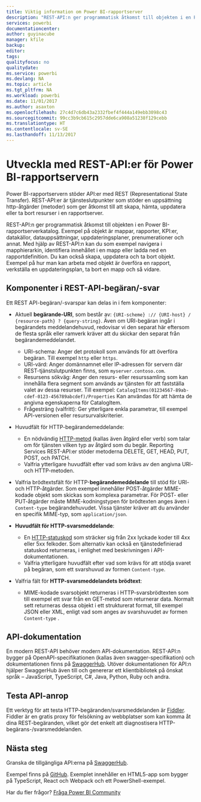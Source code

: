 ```yaml
---
title: Viktig information om Power BI-rapportserver
description: "REST-API:n ger programmatisk åtkomst till objekten i en Power BI-rapportserverkatalog."
services: powerbi
documentationcenter: 
author: guyinacube
manager: kfile
backup: 
editor: 
tags: 
qualityfocus: no
qualitydate: 
ms.service: powerbi
ms.devlang: NA
ms.topic: article
ms.tgt_pltfrm: NA
ms.workload: powerbi
ms.date: 11/01/2017
ms.author: asaxton
ms.openlocfilehash: 27c4d7c6db43a2332fbef4f444a149ebb3098c43
ms.sourcegitcommit: 99cc3b9cb615c2957dde6ca908a51238f129cebb
ms.translationtype: HT
ms.contentlocale: sv-SE
ms.lasthandoff: 11/13/2017
---
```

# <a name="develop-with-the-rest-apis-for-power-bi-report-server"></a>Utveckla med REST-API:er för Power BI-rapportservern
Power BI-rapportservern stöder API:er med REST (Representational State Transfer). REST-API:er är tjänsteslutpunkter som stöder en uppsättning http-åtgärder (metoder) som ger åtkomst till att skapa, hämta, uppdatera eller ta bort resurser i en rapportserver.

REST-API:n ger programmatisk åtkomst till objekten i en Power BI-rapportserverkatalog. Exempel på objekt är mappar, rapporter, KPI:er, datakällor, datauppsättningar, uppdateringsplaner, prenumerationer och annat. Med hjälp av REST-API:n kan du som exempel navigera i mapphierarkin, identifiera innehållet i en mapp eller ladda ned en rapportdefinition. Du kan också skapa, uppdatera och ta bort objekt. Exempel på hur man kan arbeta med objekt är överföra en rapport, verkställa en uppdateringsplan, ta bort en mapp och så vidare.

## <a name="components-of-a-rest-api-requestresponse"></a>Komponenter i REST-API-begäran/-svar
Ett REST API-begäran/-svarspar kan delas in i fem komponenter:

* Aktuell **begärande-URI**, som består av: `{URI-scheme} :// {URI-host} / {resource-path} ? {query-string}`. Även om URI-begäran ingår i begärandets meddelandehuvud, redovisar vi den separat här eftersom de flesta språk eller ramverk kräver att du skickar den separat från begärandemeddelandet.
  
  * URI-schema: Anger det protokoll som används för att överföra begäran. Till exempel `http` eller `https`.
  * URI-värd: Anger domännamnet eller IP-adressen för servern där REST-tjänstslutpunkten finns, som `myserver.contoso.com`.
  * Resursens sökväg: Anger den resurs- eller resurssamling som kan innehålla flera segment som används av tjänsten för att fastställa valet av dessa resurser. Till exempel: `CatalogItems(01234567-89ab-cdef-0123-456789abcdef)/Properties` Kan användas för att hämta de angivna egenskaperna för CatalogItem.
  * Frågesträng (valfritt): Ger ytterligare enkla parametrar, till exempel API-versionen eller resursurvalskriterier.
* Huvudfält för HTTP-begärandemeddelande:
  
  * En nödvändig [HTTP-metod](https://www.w3.org/Protocols/rfc2616/rfc2616-sec9.html) (kallas även åtgärd eller verb) som talar om för tjänsten vilken typ av åtgärd som du begär. Reporting Services REST-API:er stöder metoderna DELETE, GET, HEAD, PUT, POST, och PATCH.
  * Valfria ytterligare huvudfält efter vad som krävs av den angivna URI- och HTTP-metoden.
* Valfria brödtextsfält för HTTP-**begärandemeddelande** till stöd för URI- och HTTP-åtgärder. Som exempel innehåller POST-åtgärder MIME-kodade objekt som skickas som komplexa parametrar. För POST- eller PUT-åtgärder måste MIME-kodningstypen för brödtexten anges även i `Content-type` begärandehuvudet. Vissa tjänster kräver att du använder en specifik MIME-typ, som `application/json`.
* **Huvudfält för HTTP-svarsmeddelande**:
  
  * En [HTTP-statuskod](http://www.w3.org/Protocols/HTTP/HTRESP.html) som sträcker sig från 2xx lyckade koder till 4xx eller 5xx felkoder. Som alternativ kan också en tjänstedefinierad statuskod returneras, i enlighet med beskrivningen i API-dokumentationen.
  * Valfria ytterligare huvudfält efter vad som krävs för att stödja svaret på begäran, som ett svarshuvud av formen `Content-type`.
* Valfria fält för **HTTP-svarsmeddelandets brödtext**:
  
  * MIME-kodade svarsobjekt returneras i HTTP-svarsbrödtexten som till exempel ett svar från en GET-metod som returnerar data. Normalt sett returneras dessa objekt i ett strukturerat format, till exempel JSON eller XML, enligt vad som anges av svarshuvudet av formen `Content-type` .

## <a name="api-documentation"></a>API-dokumentation
En modern REST-API behöver modern API-dokumentation. REST-API:n bygger på OpenAPI-specifikationen (kallas även swagger-specifikation) och dokumentationen finns på [SwaggerHub](https://app.swaggerhub.com/apis/microsoft-rs/PBIRS/2.0). Utöver dokumentationen för API:n hjälper SwaggerHub även till och genererar ett klientbibliotek på önskat språk – JavaScript, TypeScript, C#, Java, Python, Ruby och andra.

## <a name="testing-api-calls"></a>Testa API-anrop
Ett verktyg för att testa HTTP-begäranden/svarsmeddelanden är [Fiddler](http://www.telerik.com/fiddler). Fiddler är en gratis proxy för felsökning av webbplatser som kan komma åt dina REST-begäranden, vilket gör det enkelt att diagnostisera HTTP-begärans-/svarsmeddelanden.

## <a name="next-steps"></a>Nästa steg
Granska de tillgängliga API:erna på [SwaggerHub](https://app.swaggerhub.com/apis/microsoft-rs/PBIRS/2.0).

Exempel finns på [GitHub](https://github.com/Microsoft/Reporting-Services). Exemplet innehåller en HTML5-app som bygger på TypeScript, React och Webpack och ett PowerShell-exempel.

Har du fler frågor? [Fråga Power BI Community](https://community.powerbi.com/)

